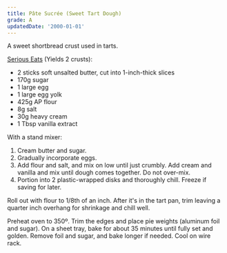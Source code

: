 ```yaml
---
title: Pâte Sucrée (Sweet Tart Dough)
grade: A
updatedDate: '2000-01-01'
---
```

A sweet shortbread crust used in tarts.


[Serious Eats](https://www.seriouseats.com/pate-sucree-tart-shell-recipe) (Yields 2 crusts):
- 2 sticks soft unsalted butter, cut into 1-inch-thick slices
- 170g sugar
- 1 large egg
- 1 large egg yolk
- 425g AP flour
- 8g salt
- 30g heavy cream
- 1 Tbsp vanilla extract

With a stand mixer:
1. Cream butter and sugar.
2. Gradually incorporate eggs.
3. Add flour and salt, and mix on low until just crumbly. Add cream and vanilla and mix
until dough comes together. Do not over-mix.
4. Portion into 2 plastic-wrapped disks and thoroughly chill. Freeze if saving for later.

Roll out with flour to 1/8th of an inch. After it's in the tart pan, trim leaving a quarter inch
overhang for shrinkage and chill well.

Preheat oven to 350º. Trim the edges and place pie weights (aluminum foil and sugar). On a sheet tray,
bake for about 35 minutes until fully set and golden. Remove foil and sugar, and
bake longer if needed. Cool on wire rack.